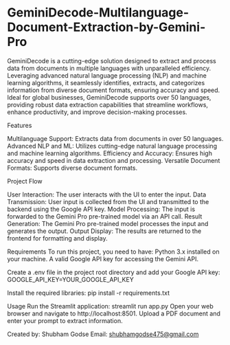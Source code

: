# GeminiDecode-Multilanguage-Document-Extraction-by-Gemini-Pro
GeminiDecode is a cutting-edge solution designed to extract and process data from documents in multiple languages with unparalleled efficiency. Leveraging advanced natural language processing (NLP) and machine learning algorithms, it seamlessly identifies, extracts, and categorizes information from diverse document formats, ensuring accuracy and speed. Ideal for global businesses, GeminiDecode supports over 50 languages, providing robust data extraction capabilities that streamline workflows, enhance productivity, and improve decision-making processes.

Features

Multilanguage Support: Extracts data from documents in over 50 languages.
Advanced NLP and ML: Utilizes cutting-edge natural language processing and machine learning algorithms.
Efficiency and Accuracy: Ensures high accuracy and speed in data extraction and processing.
Versatile Document Formats: Supports diverse document formats.

Project Flow

User Interaction: The user interacts with the UI to enter the input.
Data Transmission: User input is collected from the UI and transmitted to the backend using the Google API key.
Model Processing: The input is forwarded to the Gemini Pro pre-trained model via an API call.
Result Generation: The Gemini Pro pre-trained model processes the input and generates the output.
Output Display: The results are returned to the frontend for formatting and display.

Requirements
To run this project, you need to have:
Python 3.x installed on your machine.
A valid Google API key for accessing the Gemini API.

Create a .env file in the project root directory and add your Google API key:
GOOGLE_API_KEY=YOUR_GOOGLE_API_KEY

Install the required libraries:
pip install -r requirements.txt

Usage
Run the Streamlit application:
streamlit run app.py
Open your web browser and navigate to http://localhost:8501.
Upload a PDF document and enter your prompt to extract information.

Created by: Shubham Godse
Email: shubhamgodse475@gmail.com
